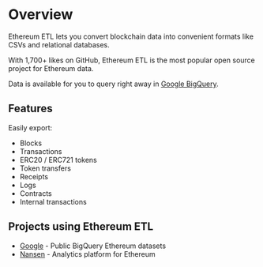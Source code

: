 # Overview

Ethereum ETL lets you convert blockchain data into convenient formats like CSVs and relational databases.

With 1,700+ likes on GitHub, Ethereum ETL is the most popular open source project for Ethereum data.

Data is available for you to query right away in [Google BigQuery](https://goo.gl/oY5BCQ).

## Features

Easily export:

* Blocks
* Transactions
* ERC20 / ERC721 tokens
* Token transfers
* Receipts
* Logs
* Contracts
* Internal transactions

## Projects using Ethereum ETL
* [Google](https://goo.gl/oY5BCQ) - Public BigQuery Ethereum datasets
* [Nansen](https://nansen.ai/?ref=ethereumetl) - Analytics platform for Ethereum
